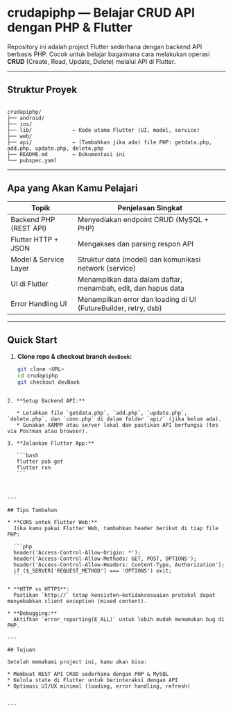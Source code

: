# crudapiphp — Belajar CRUD API dengan PHP & Flutter

Repository ini adalah project Flutter sederhana dengan backend API berbasis PHP. Cocok untuk belajar bagaimana cara melakukan operasi **CRUD** (Create, Read, Update, Delete) melalui API di Flutter.

---

##  Struktur Proyek

```

crudapiphp/
├── android/
├── ios/
├── lib/             ← Kode utama Flutter (UI, model, service)
├── web/
├── api/             ← (Tambahkan jika ada) file PHP: getdata.php, add.php, update.php, delete.php
├── README.md        ← Dokumentasi ini
└── pubspec.yaml

````

---

##  Apa yang Akan Kamu Pelajari

| Topik                     | Penjelasan Singkat |
|--------------------------|---------------------|
| Backend PHP (REST API)   | Menyediakan endpoint CRUD (MySQL + PHP) |
| Flutter HTTP + JSON      | Mengakses dan parsing respon API |
| Model & Service Layer    | Struktur data (model) dan komunikasi network (service) |
| UI di Flutter            | Menampilkan data dalam daftar, menambah, edit, dan hapus data |
| Error Handling UI        | Menampilkan error dan loading di UI (FutureBuilder, retry, dsb) |

---

##  Quick Start

1. **Clone repo & checkout branch `devBook`:**  
   ```bash
   git clone <URL> 
   cd crudapiphp
   git checkout devBook
````

2. **Setup Backend API:**

   * Letakkan file `getdata.php`, `add.php`, `update.php`, `delete.php`, dan `conn.php` di dalam folder `api/` (jika belum ada).
   * Gunakan XAMPP atau server lokal dan pastikan API berfungsi (tes via Postman atau browser).

3. **Jalankan Flutter App:**

   ```bash
   flutter pub get
   flutter run
   ```



---

## Tips Tambahan

* **CORS untuk Flutter Web:**
  Jika kamu pakai Flutter Web, tambahkan header berikut di tiap file PHP:

  ```php
  header('Access-Control-Allow-Origin: *');
  header('Access-Control-Allow-Methods: GET, POST, OPTIONS');
  header('Access-Control-Allow-Headers: Content-Type, Authorization');
  if ($_SERVER['REQUEST_METHOD'] === 'OPTIONS') exit;
  ```

* **HTTP vs HTTPS**:
  Pastikan `http://` tetap konsisten—ketidaksesuaian protokol dapat menyebabkan client exception (mixed content).

* **Debugging:**
  Aktifkan `error_reporting(E_ALL)` untuk lebih mudah menemukan bug di PHP.

---

## Tujuan

Setelah memahami project ini, kamu akan bisa:

* Membuat REST API CRUD sederhana dengan PHP & MySQL
* Kelola state di Flutter untuk berinteraksi dengan API
* Optimasi UI/UX minimal (loading, error handling, refresh)


---

